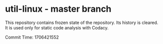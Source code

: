 # util-linux - master branch

This repository contains frozen state of the repository.
Its history is cleared. It is used only for static code
analysis with Codacy.

Commit Time: 1706421552